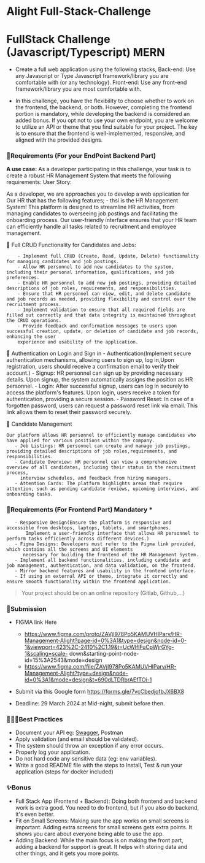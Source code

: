 # Alight Full-Stack-Challenge


# FullStack Challenge (Javascript/Typescript) MERN

* Create a full web application using the following stacks,
  Back-end: Use any Javascript or Type Javascript framework/library you are comfortable with (or any technology).
  Front-end: Use any front-end framework/library you are most comfortable with.

* In this challenge, you have the flexibility to choose whether to work on the frontend, the backend, or both.
  However, completing the frontend portion is mandatory, while developing the backend is considered an added bonus.
  If you opt not to use your own endpoint, you are welcome to utilize an API or theme that you find suitable for your project.
  The key is to ensure that the frontend is well-implemented, responsive, and aligned with the provided designs. 

### 🔖Requirements (For your EndPoint Backend Part)

**A use case:** As a developer participating in this challenge, your task is to create a robust HR Management System that meets the following requirements:
User Story:

As a developer, we are approaches you to develop a web application for Our HR that has the following features;
       - thsi is the HR Management System! This platform is designed to streamline HR activities, from managing candidates to overseeing job postings and facilitating the onboarding 
        process. Our user-friendly interface ensures that your HR team can efficiently handle all tasks related to recruitment and employee management.

    
   📝 Full CRUD Functionality for Candidates and Jobs:

        - Implement full CRUD (Create, Read, Update, Delete) functionality for managing candidates and job postings.
        - Allow HR personnel to add new candidates to the system, including their personal information, qualifications, and job preferences.
        - Enable HR personnel to add new job postings, providing detailed descriptions of job roles, requirements, and responsibilities.
        - Ensure that HR personnel can view, edit, and delete candidate and job records as needed, providing flexibility and control over the recruitment process.
        - Implement validation to ensure that all required fields are filled out correctly and that data integrity is maintained throughout the CRUD operations.
        - Provide feedback and confirmation messages to users upon successful creation, update, or deletion of candidate and job records, enhancing the user
        experience and usability of the application.

   🔐 Authentication on Login and Sign in
        - Authentication(Implement secure authentication mechanisms, allowing users to sign up, log in,Upon registration, users should receive a 
         confirmation email to verify their account.)
        - Signup: HR personnel can sign up by providing necessary details. Upon signup, the system automatically assigns the position as HR personnel.
        - Login: After successful signup, users can log in securely to access the platform's features. Upon login, users receive a token for authentication, providing a secure session.
        - Password Reset: In case of a forgotten password, users can request a password reset link via email. This link allows them to reset their password securely. 

   📝 Candidate Management

    Our platform allows HR personnel to efficiently manage candidates who have applied for various positions within the company.
       - Job Listings: HR personnel can create and manage job postings, providing detailed descriptions of job roles,requirements, and responsibilities.
       - Candidate Overview: HR personnel can view a comprehensive overview of all candidates, including their status in the recruitment process, 
         interview schedules, and feedback from hiring managers.
       - Attention Cards: The platform highlights areas that require attention, such as pending candidate reviews, upcoming interviews, and onboarding tasks.

### 🔖Requirements (For Frontend Part) Mandatory *

       - Responsive Design(Ensure the platform is responsive and accessible from desktops, laptops, tablets, and smartphones.
           Implement a user-friendly interface that allows HR personnel to perform tasks efficiently across different devices.)
       - Figma Designs: Developers must refer to the Figma link provided, which contains all the screens and UI elements
          necessary for building the frontend of the HR Management System.
       - Implement all backend functionalities, including candidate and job management, authentication, and data validation, on the frontend.
       - Mirror backend features and usability in the frontend interface.
       - If using an external API or theme, integrate it correctly and ensure smooth functionality within the frontend application.

>Your project should be on an online repository (Gitlab, Github,...)


### 📝Submission
- FIGMA link Here 

   - https://www.figma.com/proto/ZAVjI978Po5KAMUVHlParv/HR-Management-Alight?page-id=0%3A1&type=design&node-id=0-1&viewport=423%2C-2410%2C1.19&t=UcWlflFuCpWjrGYg-1&scaling=scale- 
          down&starting-point-node-id=15%3A2543&mode=design
   - https://www.figma.com/file/ZAVjI978Po5KAMUVHlParv/HR-Management-Alight?type=design&node-id=0%3A1&mode=design&t=690dLTDRbrAEfTOi-1
    
- Submit via this Google form https://forms.gle/7vcCbedjofbJX6BX8
- Deadline: 29 March 2024 at Mid-night, submit before then.

### 👷🏽‍♀️Best Practices

- Document your API eg: [Swagger](https://swagger.io/), Postman
- Apply validation (and email should be validated).
- The system should throw an exception if any error occurs.
- Properly log your application.
- Do not hard code any sensitive data (eg: env variables).
- Write a good README file with the steps to Install, Test & run your application (steps for docker included)


### ✨Bonus
- Full Stack App (Frontend + Backend): Doing both frontend and backend work is extra good. You need to do frontend, but if you also do backend, it's even better.
- Fit on Small Screens: Making sure the app works on small screens is important. Adding extra screens for small screens gets extra points. It shows you care about everyone being able     to use the app.
- Adding Backend: While the main focus is on making the front part, adding a backend for support is great. It helps with storing data and other things, and it gets you more points.




